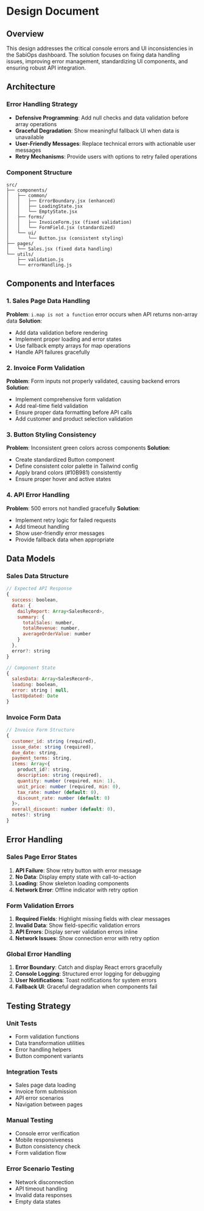 # Design Document

## Overview

This design addresses the critical console errors and UI inconsistencies in the SabiOps dashboard. The solution focuses on fixing data handling issues, improving error management, standardizing UI components, and ensuring robust API integration.

## Architecture

### Error Handling Strategy
- **Defensive Programming**: Add null checks and data validation before array operations
- **Graceful Degradation**: Show meaningful fallback UI when data is unavailable
- **User-Friendly Messages**: Replace technical errors with actionable user messages
- **Retry Mechanisms**: Provide users with options to retry failed operations

### Component Structure
```
src/
├── components/
│   ├── common/
│   │   ├── ErrorBoundary.jsx (enhanced)
│   │   ├── LoadingState.jsx
│   │   └── EmptyState.jsx
│   ├── forms/
│   │   ├── InvoiceForm.jsx (fixed validation)
│   │   └── FormField.jsx (standardized)
│   └── ui/
│       └── Button.jsx (consistent styling)
├── pages/
│   └── Sales.jsx (fixed data handling)
└── utils/
    ├── validation.js
    └── errorHandling.js
```

## Components and Interfaces

### 1. Sales Page Data Handling
**Problem**: `i.map is not a function` error occurs when API returns non-array data
**Solution**: 
- Add data validation before rendering
- Implement proper loading and error states
- Use fallback empty arrays for map operations
- Handle API failures gracefully

### 2. Invoice Form Validation
**Problem**: Form inputs not properly validated, causing backend errors
**Solution**:
- Implement comprehensive form validation
- Add real-time field validation
- Ensure proper data formatting before API calls
- Add customer and product selection validation

### 3. Button Styling Consistency
**Problem**: Inconsistent green colors across components
**Solution**:
- Create standardized Button component
- Define consistent color palette in Tailwind config
- Apply brand colors (#10B981) consistently
- Ensure proper hover and active states

### 4. API Error Handling
**Problem**: 500 errors not handled gracefully
**Solution**:
- Implement retry logic for failed requests
- Add timeout handling
- Show user-friendly error messages
- Provide fallback data when appropriate

## Data Models

### Sales Data Structure
```javascript
// Expected API Response
{
  success: boolean,
  data: {
    dailyReport: Array<SalesRecord>,
    summary: {
      totalSales: number,
      totalRevenue: number,
      averageOrderValue: number
    }
  },
  error?: string
}

// Component State
{
  salesData: Array<SalesRecord>,
  loading: boolean,
  error: string | null,
  lastUpdated: Date
}
```

### Invoice Form Data
```javascript
// Invoice Form Structure
{
  customer_id: string (required),
  issue_date: string (required),
  due_date: string,
  payment_terms: string,
  items: Array<{
    product_id?: string,
    description: string (required),
    quantity: number (required, min: 1),
    unit_price: number (required, min: 0),
    tax_rate: number (default: 0),
    discount_rate: number (default: 0)
  }>,
  overall_discount: number (default: 0),
  notes?: string
}
```

## Error Handling

### Sales Page Error States
1. **API Failure**: Show retry button with error message
2. **No Data**: Display empty state with call-to-action
3. **Loading**: Show skeleton loading components
4. **Network Error**: Offline indicator with retry option

### Form Validation Errors
1. **Required Fields**: Highlight missing fields with clear messages
2. **Invalid Data**: Show field-specific validation errors
3. **API Errors**: Display server validation errors inline
4. **Network Issues**: Show connection error with retry option

### Global Error Handling
1. **Error Boundary**: Catch and display React errors gracefully
2. **Console Logging**: Structured error logging for debugging
3. **User Notifications**: Toast notifications for system errors
4. **Fallback UI**: Graceful degradation when components fail

## Testing Strategy

### Unit Tests
- Form validation functions
- Data transformation utilities
- Error handling helpers
- Button component variants

### Integration Tests
- Sales page data loading
- Invoice form submission
- API error scenarios
- Navigation between pages

### Manual Testing
- Console error verification
- Mobile responsiveness
- Button consistency check
- Form validation flow

### Error Scenario Testing
- Network disconnection
- API timeout handling
- Invalid data responses
- Empty data states